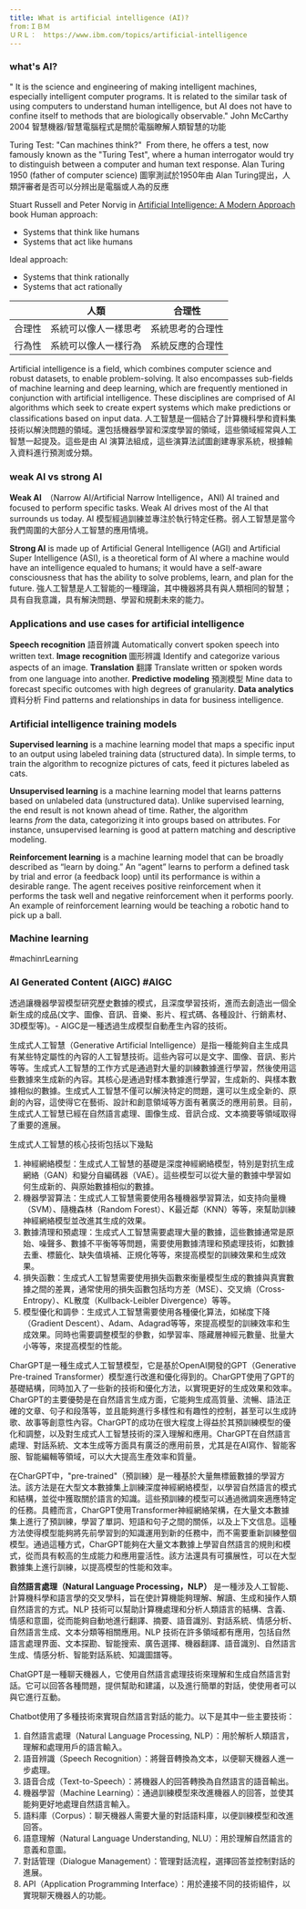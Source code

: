 ```yaml
---
title: What is artificial intelligence (AI)?
from:ＩＢＭ
ＵＲＬ：　https://www.ibm.com/topics/artificial-intelligence
---
```


### what's AI?
" It is the science and engineering of making intelligent machines, especially intelligent computer programs. It is related to the similar task of using computers to understand human intelligence, but AI does not have to confine itself to methods that are biologically observable." John McCarthy 2004
智慧機器/智慧電腦程式是關於電腦瞭解人類智慧的功能

Turing Test: "Can machines think?"  From there, he offers a test, now famously known as the "Turing Test", where a human interrogator would try to distinguish between a computer and human text response. Alan Turing 1950 (father of computer science)
圖寧測試於1950年由 Alan Turing提出，人類評審者是否可以分辨出是電腦或人為的反應

Stuart Russell and Peter Norvig in [Artificial Intelligence: A Modern Approach](https://aima.cs.berkeley.edu/) book
Human approach:
-   Systems that think like humans
-   Systems that act like humans

Ideal approach:
-   Systems that think rationally
-   Systems that act rationally

|        | 人類      | 合理性              |
|--------|------------|-----------------------|
|合理性| 系統可以像人一樣思考 | 系統思考的合理性 |
|行為性|系統可以像人一樣行為  |系統反應的合理性    |



Artificial intelligence is a field, which combines computer science and robust datasets, to enable problem-solving. It also encompasses sub-fields of machine learning and deep learning, which are frequently mentioned in conjunction with artificial intelligence. These disciplines are comprised of AI algorithms which seek to create expert systems which make predictions or classifications based on input data.
人工智慧是一個結合了計算機科學和資料集技術以解決問題的領域。還包括機器學習和深度學習的領域，這些領域經常與人工智慧一起提及。這些是由 AI 演算法組成，這些演算法試圖創建專家系統，根據輸入資料進行預測或分類。

### weak AI vs strong AI

**Weak AI**　（Narrow AI/Artificial Narrow Intelligence，ANI)
AI trained and focused to perform specific tasks. Weak AI drives most of the AI that surrounds us today.
AI 模型經過訓練並專注於執行特定任務。弱人工智慧是當今我們周圍的大部分人工智慧的應用情境。

**Strong AI** is made up of Artificial General Intelligence (AGI) and Artificial Super Intelligence (ASI), is a theoretical form of AI where a machine would have an intelligence equaled to humans; it would have a self-aware consciousness that has the ability to solve problems, learn, and plan for the future.
強人工智慧是人工智能的一種理論，其中機器將具有與人類相同的智慧；具有自我意識，具有解決問題、學習和規劃未來的能力。

### Applications and use cases for artificial intelligence
**Speech recognition** 語音辨識
Automatically convert spoken speech into written text.
**Image recognition** 圖形辨識
Identify and categorize various aspects of an image.
**Translation** 翻譯
Translate written or spoken words from one language into another.
**Predictive modeling** 預測模型
Mine data to forecast specific outcomes with high degrees of granularity.
**Data analytics** 資料分析
Find patterns and relationships in data for business intelligence.

### Artificial intelligence training models
**Supervised learning** is a machine learning model that maps a specific input to an output using labeled training data (structured data). In simple terms, to train the algorithm to recognize pictures of cats, feed it pictures labeled as cats.

**Unsupervised learning** is a machine learning model that learns patterns based on unlabeled data (unstructured data). Unlike supervised learning, the end result is not known ahead of time. Rather, the algorithm learns _from_ the data, categorizing it into groups based on attributes. For instance, unsupervised learning is good at pattern matching and descriptive modeling.

**Reinforcement learning** is a machine learning model that can be broadly described as “learn by doing.” An “agent” learns to perform a defined task by trial and error (a feedback loop) until its performance is within a desirable range. The agent receives positive reinforcement when it performs the task well and negative reinforcement when it performs poorly. An example of reinforcement learning would be teaching a robotic hand to pick up a ball.

### Machine learning
#machinrLearning

### AI Generated Content (AIGC) #AIGC
透過讓機器學習模型研究歷史數據的模式，且深度學習技術，進而去創造出一個全新生成的成品(文字、圖像、音訊、音樂、影片、程式碼、各種設計、行銷素材、3D模型等)。-   AIGC是一種透過生成模型自動產生內容的技術。

生成式人工智慧（Generative Artificial Intelligence）是指一種能夠自主生成具有某些特定屬性的內容的人工智慧技術。這些內容可以是文字、圖像、音訊、影片等等。生成式人工智慧的工作方式是通過對大量的訓練數據進行學習，然後使用這些數據來生成新的內容。其核心是通過對樣本數據進行學習，生成新的、與樣本數據相似的數據。生成式人工智慧不僅可以解決特定的問題，還可以生成全新的、原創的內容，這使得它在藝術、設計和創意領域等方面有著廣泛的應用前景。目前，生成式人工智慧已經在自然語言處理、圖像生成、音訊合成、文本摘要等領域取得了重要的進展。

生成式人工智慧的核心技術包括以下幾點
1.  神經網絡模型：生成式人工智慧的基礎是深度神經網絡模型，特別是對抗生成網絡（GAN）和變分自編碼器（VAE）。這些模型可以從大量的數據中學習如何生成新的、與原始數據相似的數據。
2.  機器學習算法：生成式人工智慧需要使用各種機器學習算法，如支持向量機（SVM）、隨機森林（Random Forest）、K最近鄰（KNN）等等，來幫助訓練神經網絡模型並改進其生成的效果。
3.  數據清理和預處理：生成式人工智慧需要處理大量的數據，這些數據通常是原始、噪聲多、數據不平衡等等問題，需要使用數據清理和預處理技術，如數據去重、標籤化、缺失值填補、正規化等等，來提高模型的訓練效果和生成效果。
4.  損失函數：生成式人工智慧需要使用損失函數來衡量模型生成的數據與真實數據之間的差異，通常使用的損失函數包括均方差（MSE）、交叉熵（Cross-Entropy）、KL散度（Kullback-Leibler Divergence）等等。
5.  模型優化和調參：生成式人工智慧需要使用各種優化算法，如梯度下降（Gradient Descent）、Adam、Adagrad等等，來提高模型的訓練效率和生成效果。同時也需要調整模型的參數，如學習率、隱藏層神經元數量、批量大小等等，來提高模型的性能。

CharGPT是一種生成式人工智慧模型，它是基於OpenAI開發的GPT（Generative Pre-trained Transformer）模型進行改進和優化得到的。CharGPT使用了GPT的基礎結構，同時加入了一些新的技術和優化方法，以實現更好的生成效果和效率。CharGPT的主要優勢是在自然語言生成方面，它能夠生成高質量、流暢、語法正確的文章、句子和段落等，並且能夠進行多樣性和有趣性的控制，甚至可以生成詩歌、故事等創意性內容。CharGPT的成功在很大程度上得益於其預訓練模型的優化和調整，以及對生成式人工智慧技術的深入理解和應用。CharGPT在自然語言處理、對話系統、文本生成等方面具有廣泛的應用前景，尤其是在AI寫作、智能客服、智能編輯等領域，可以大大提高生產效率和質量。

在CharGPT中，"pre-trained"（預訓練）是一種基於大量無標籤數據的學習方法。該方法是在大型文本數據集上訓練深度神經網絡模型，以學習自然語言的模式和結構，並從中獲取關於語言的知識。這些預訓練的模型可以通過微調來適應特定的任務。具體而言，CharGPT使用Transformer神經網絡架構，在大量文本數據集上進行了預訓練，學習了單詞、短語和句子之間的關係，以及上下文信息。這種方法使得模型能夠將先前學習到的知識運用到新的任務中，而不需要重新訓練整個模型。通過這種方式，CharGPT能夠在大量文本數據上學習自然語言的規則和模式，從而具有較高的生成能力和應用靈活性。該方法還具有可擴展性，可以在大型數據集上進行訓練，以提高模型的性能和效率。

**自然語言處理（Natural Language Processing，NLP）**
是一種涉及人工智能、計算機科學和語言學的交叉學科，旨在使計算機能夠理解、解讀、生成和操作人類自然語言的方式。NLP 技術可以幫助計算機處理和分析人類語言的結構、含義、情感和意圖，從而能夠自動地進行翻譯、摘要、語音識別、對話系統、情感分析、自然語言生成、文本分類等相關應用。NLP 技術在許多領域都有應用，包括自然語言處理界面、文本探勘、智能搜索、廣告選擇、機器翻譯、語音識別、自然語言生成、情感分析、智能對話系統、知識圖譜等。

ChatGPT是一種聊天機器人，它使用自然語言處理技術來理解和生成自然語言對話。它可以回答各種問題，提供幫助和建議，以及進行簡單的對話，使使用者可以與它進行互動。

Chatbot使用了多種技術來實現自然語言對話的能力。以下是其中一些主要技術：

1.  自然語言處理（Natural Language Processing, NLP）：用於解析人類語言，理解和處理用戶的語言輸入。
2.  語音辨識（Speech Recognition）：將聲音轉換為文本，以便聊天機器人進一步處理。
3.  語音合成（Text-to-Speech）：將機器人的回答轉換為自然語言的語音輸出。
4.  機器學習（Machine Learning）：通過訓練模型來改進機器人的回答，並使其能夠更好地處理自然語言輸入。
5.  語料庫（Corpus）：聊天機器人需要大量的對話語料庫，以便訓練模型和改進回答。
6.  語意理解（Natural Language Understanding, NLU）：用於理解自然語言的意義和意圖。
7.  對話管理（Dialogue Management）：管理對話流程，選擇回答並控制對話的進展。
8.  API（Application Programming Interface）：用於連接不同的技術組件，以實現聊天機器人的功能。